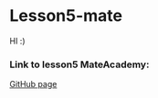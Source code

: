# Lesson5-mate
HI :)

### Link to lesson5 MateAcademy:
<!-- LINKS -->
[GitHub page](https://skravche.github.io/less5-18/)
